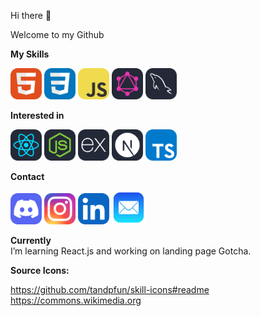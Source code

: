  <link rel="stylesheet" href="css/style.css" />

Hi there 👋

Welcome to my Github

**My Skills**

<img href="#"><img src="https://github.com/tonic-6101/tonic-6101/blob/main/assets/icons/HTML.svg" style="width:50px;height:50px;"></img> <img href="https://discordapp.com/users/1008659940350636102"><img src="https://github.com/tonic-6101/tonic-6101/blob/main/assets/icons/CSS.svg" style="width:50px;height:50px;"></img> <img href="#"><img src="https://github.com/tonic-6101/tonic-6101/blob/main/assets/icons/JavaScript.svg" style="width:50px;height:50px;"></img> <img href="#"><img src="https://github.com/tonic-6101/tonic-6101/blob/main/assets/icons/GraphQL-Dark.svg" style="width:50px;height:50px;"></img> <img href="#"><img src="https://github.com/tonic-6101/tonic-6101/blob/main/assets/icons/MySQL-Dark.svg" style="width:50px;height:50px;"></img>

**Interested in**

<img href="#"><img src="https://github.com/tonic-6101/tonic-6101/blob/main/assets/icons/React-Dark.svg" style="width:50px;height:50px;"></img> <img href="#"><img src="https://github.com/tonic-6101/tonic-6101/blob/main/assets/icons/NodeJS-Dark.svg" style="width:50px;height:50px;"></img> <img href="#"><img src="https://github.com/tonic-6101/tonic-6101/blob/main/assets/icons/ExpressJS-Dark.svg" style="width:50px;height:50px;"></img> <img href="#"><img src="https://github.com/tonic-6101/tonic-6101/blob/main/assets/icons/NextJS-Dark.svg" style="width:50px;height:50px;"></img> <img href="#"><img src="https://github.com/tonic-6101/tonic-6101/blob/main/assets/icons/TypeScript.svg" style="width:50px;height:50px;"></img>

**Contact**

<img href="https://discordapp.com/users/1008659940350636102"><img src="https://github.com/tonic-6101/tonic-6101/blob/main/assets/icons/Discord.svg" style="width:50px;height:50px;"></img> <img href="#"><img src="https://github.com/tonic-6101/tonic-6101/blob/main/assets/icons/Instagram.svg" style="width:50px;height:50px;"></img> <img href="#"><img src="https://github.com/tonic-6101/tonic-6101/blob/main/assets/icons/LinkedIn.svg" style="width:50px;height:50px;"></img> <img href="#"><img src="https://github.com/tonic-6101/tonic-6101/blob/main/assets/icons/Mail.svg" style="width:54px;height:54px;"></img>

**Currently**</br>
I’m learning React.js and working on landing page Gotcha.

**Source Icons:**

https://github.com/tandpfun/skill-icons#readme
https://commons.wikimedia.org
